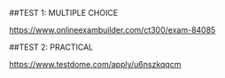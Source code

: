 
##TEST 1:  MULTIPLE CHOICE

https://www.onlineexambuilder.com/ct300/exam-84085

##TEST 2:  PRACTICAL

https://www.testdome.com/apply/u6nszkqqcm
